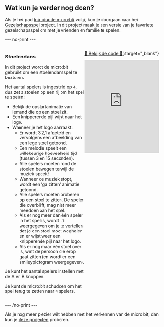 ## Wat kun je verder nog doen?

Als je het pad [Introductie micro:bit](https://projects.raspberrypi.org/en/raspberrypi/microbit-intro) volgt, kun je doorgaan naar het [Gezelschapsspel](https://projects.raspberrypi.org/en/projects/party-game) project. In dit project maak je een versie van je favoriete gezelschapsspel om met je vrienden en familie te spelen.

\--- no-print ---

<div style="display: flex; flex-wrap: wrap">
<div style="flex-basis: 200px; flex-grow: 1">  

### Stoelendans

In dit project wordt de micro:bit gebruikt om een stoelendansspel te besturen.

Het aantal spelers is ingesteld op `4`, dus zet `3` stoelen op een rij om het spel te spelen!

- Bekijk de opstartanimatie van iemand die op een stoel zit.
- Een knipperende pijl wijst naar het logo.
- Wanneer je het logo aanraakt:
  - Er wordt 3,2,1 afgeteld en vervolgens een afbeelding van een lege stoel getoond.
  - Een melodie speelt een willekeurige hoeveelheid tijd (tussen 3 en 15 seconden).
  - Alle spelers moeten rond de stoelen bewegen terwijl de muziek speelt!
  - Wanneer de muziek stopt, wordt een 'ga zitten' animatie getoond.
  - Alle spelers moeten proberen op een stoel te zitten. De speler die overblijft, mag niet meer meedoen aan het spel.
  - Als er nog meer dan één speler in het spel is, wordt `-1` weergegeven om je te vertellen dat je een stoel moet weghalen en er wijst weer een knipperende pijl naar het logo.
  - Als er nog maar één stoel over is, wint de persoon die erop gaat zitten (en wordt er een smileypictogram weergegeven).

Je kunt het aantal spelers instellen met de A en B knoppen.

Je kunt de micro:bit schudden om het spel terug te zetten naar `4` spelers.

</div>

<div>

[👀 Bekijk de code 👀](https://makecode.microbit.org/_8o7R5MEfC4m3){:target="_blank"}

<div style="position:relative;height:0;padding-bottom:125%;overflow:hidden;"><iframe style="position:absolute;top:0;left:0;width:100%;height:100%;" src="https://makecode.microbit.org/---run?id=_8o7R5MEfC4m3" allowfullscreen="allowfullscreen" sandbox="allow-popups allow-forms allow-scripts allow-same-origin" frameborder="0"></iframe></div>

</div>

<div>

\--- /no-print ---

Als je nog meer plezier wilt hebben met het verkennen van de micro:bit, dan kun je [deze projecten](https://projects.raspberrypi.org/en/projects?hardware%5B%5D=microbit) proberen.
